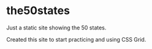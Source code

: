 # the50states
Just a static site showing the 50 states.

Created this site to start practicing and using CSS Grid. 
